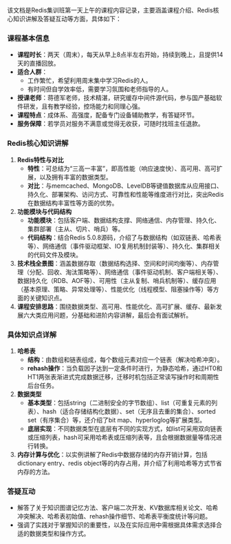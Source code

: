 该文档是Redis集训班第一天上午的课程内容记录，主要涵盖课程介绍、Redis核心知识讲解及答疑互动等方面，具体如下：

### 课程基本信息
- **课程时长**：两天（周末），每天从早上8点半左右开始，持续到晚上，且提供14天的直播回放。
- **适合人群**：
  - 工作繁忙，希望利用周末集中学习Redis的人。
  - 有时间但自学效率低，需要学习氛围和老师指导的人。
- **授课老师**：蒋德军老师，技术精湛，研究缓存中间件源代码，参与国产基础软件研发，且有教学经验，控场能力和同理心强。
- **课程特点**：成体系、高强度，配备专门设备辅助教学，有答疑环节。
- **服务保障**：若学员对服务不满意或觉得无收获，可随时找班主任退款。

### Redis核心知识讲解
1. **Redis特性与对比**
    - **特性**：可总结为“三高一丰富”，即高性能（响应速度快）、高可用、高可扩展，以及拥有丰富的数据类型。
    - **对比**：与memcached、MongoDB、LevelDB等键值数据库从应用接口、持久化、部署架构、访问方式、可靠性和性能等维度进行对比，突出Redis在数据结构丰富性等方面的优势。
2. **功能模块与代码结构**
    - **功能模块**：包括客户端、数据结构支撑、网络通信、内存管理、持久化、集群部署（主从、切片、哨兵）等。
    - **代码结构**：结合Redis 5.0.8源码，介绍了与数据结构（如双链表、哈希表等）、网络通信（事件驱动框架、IO复用机制封装等）、持久化、集群相关的代码文件及模块。
3. **技术栈全景图**：涵盖数据存取（数据结构选择、空间和时间均衡等）、内存管理（分配、回收、淘汰策略等）、网络通信（事件驱动机制、客户端相关等）、数据持久化（RDB、AOF等）、可用性（主从复制、哨兵机制等）、缓存应用（基本原理、策略、异常处理等）、性能优化（线程模型、阻塞操作等）等方面的关键知识点。
4. **课程安排思路**：围绕数据类型、高可用、性能优化、高可扩展、缓存、最新发展六大类应用问题，分基础和进阶内容讲解，最后会有面试解析。

### 具体知识点详解
1. **哈希表**
    - **结构**：由数组和链表组成，每个数组元素对应一个链表（解决哈希冲突）。
    - **rehash操作**：当负载因子达到一定条件时进行，为静态哈希，通过HT0和HT1两张表渐进式完成数据迁移，迁移时机包括正常读写操作时和周期性后台任务。
2. **数据类型**
    - **基本类型**：包括string（二进制安全的字节数组）、list（可重复元素的列表）、hash（适合存储结构化数据）、set（无序且去重的集合）、sorted set（有序集合）等，还介绍了bit map、hyperloglog等扩展类型。
    - **底层实现**：不同数据类型在底层有不同的实现方式，如list可采用双向链表或压缩列表，hash可采用哈希表或压缩列表等，且会根据数据量等情况进行转换。
3. **内存计算与优化**：以实例讲解了Redis中数据存储的内存开销计算，包括dictionary entry、redis object等的内存占用，并介绍了利用哈希等方式节省内存的方法。

### 答疑互动
- 解答了关于知识图谱记忆方法、客户端二次开发、KV数据库相关论文、哈希冲突解决、哈希表初始值、rehash操作细节、哈希表平衡度统计等问题。
- 强调了实践对于掌握知识的重要性，以及在实际应用中需根据具体需求选择合适的数据类型和操作方式。
